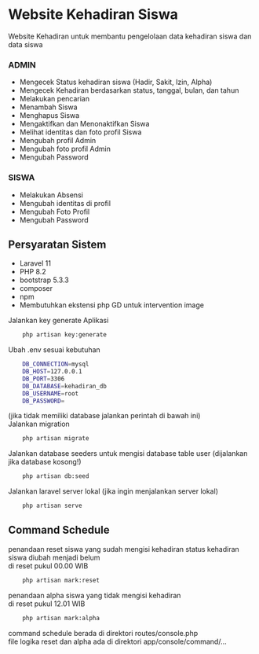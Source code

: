 # Website Kehadiran Siswa
Website Kehadiran untuk  membantu pengelolaan data kehadiran siswa dan data siswa

### ADMIN
- Mengecek Status kehadiran siswa (Hadir, Sakit, Izin, Alpha)
- Mengecek Kehadiran berdasarkan status, tanggal, bulan, dan tahun
- Melakukan pencarian
- Menambah Siswa
- Menghapus Siswa
- Mengaktifkan dan Menonaktifkan Siswa
- Melihat identitas dan foto profil Siswa
- Mengubah profil Admin
- Mengubah foto profil Admin
- Mengubah Password

### SISWA
- Melakukan Absensi 
- Mengubah identitas di profil
- Mengubah Foto Profil 
- Mengubah Password

## Persyaratan Sistem
- Laravel 11
- PHP 8.2
- bootstrap 5.3.3
- composer
- npm
- Membutuhkan ekstensi php GD untuk intervention image

Jalankan key generate Aplikasi
```bash
    php artisan key:generate
```
Ubah .env sesuai kebutuhan
```bash
    DB_CONNECTION=mysql
    DB_HOST=127.0.0.1
    DB_PORT=3306
    DB_DATABASE=kehadiran_db
    DB_USERNAME=root
    DB_PASSWORD=
```
(jika tidak memiliki database jalankan perintah di bawah ini) <br>
Jalankan migration 
```bash
    php artisan migrate
```
Jalankan database seeders untuk mengisi database table user (dijalankan jika database kosong!)
```bash
    php artisan db:seed 
```
Jalankan laravel server lokal (jika ingin menjalankan server lokal)
```bash
    php artisan serve
```
## Command Schedule
penandaan reset siswa yang sudah mengisi kehadiran status kehadiran siswa diubah menjadi belum<br>
di reset pukul 00.00 WIB

```bash
    php artisan mark:reset
```

penandaan alpha siswa yang tidak mengisi kehadiran <br>
di reset pukul 12.01 WIB

```bash
    php artisan mark:alpha
```
<p>
command schedule berada di direktori routes/console.php<br>
file logika reset dan alpha ada di direktori app/console/command/...
                                                                

